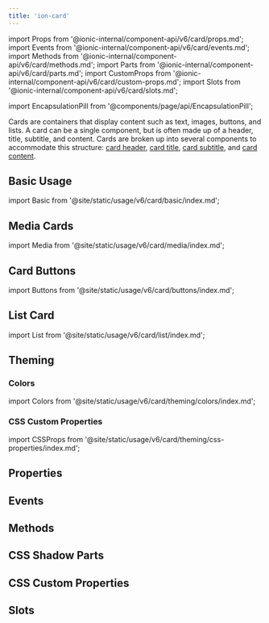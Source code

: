 ```yaml
---
title: 'ion-card'
---
```


import Props from '@ionic-internal/component-api/v6/card/props.md';
import Events from '@ionic-internal/component-api/v6/card/events.md';
import Methods from '@ionic-internal/component-api/v6/card/methods.md';
import Parts from '@ionic-internal/component-api/v6/card/parts.md';
import CustomProps from '@ionic-internal/component-api/v6/card/custom-props.md';
import Slots from '@ionic-internal/component-api/v6/card/slots.md';

import EncapsulationPill from '@components/page/api/EncapsulationPill';

<head>
  <title>ion-card: Card UI Components for Ionic Framework API</title>
  <meta
    name="description"
    content="ion-card UI components are entry points to more detailed information. Cards can be single components or made up of some header, title, subtitle, and content."
  />
</head>

<EncapsulationPill type="shadow" />

Cards are containers that display content such as text, images, buttons, and lists. A card can be a single component, but is often made up of a header, title, subtitle, and content. Cards are broken up into several components to accommodate this structure: [card header](./card-header), [card title](./card-title), [card subtitle](./card-subtitle), and [card content](./card-content).

## Basic Usage

import Basic from '@site/static/usage/v6/card/basic/index.md';

<Basic />

## Media Cards

import Media from '@site/static/usage/v6/card/media/index.md';

<Media />

## Card Buttons

import Buttons from '@site/static/usage/v6/card/buttons/index.md';

<Buttons />

## List Card

import List from '@site/static/usage/v6/card/list/index.md';

<List />

## Theming

### Colors

import Colors from '@site/static/usage/v6/card/theming/colors/index.md';

<Colors />

### CSS Custom Properties

import CSSProps from '@site/static/usage/v6/card/theming/css-properties/index.md';

<CSSProps />

## Properties

<Props />

## Events

<Events />

## Methods

<Methods />

## CSS Shadow Parts

<Parts />

## CSS Custom Properties

<CustomProps />

## Slots

<Slots />
